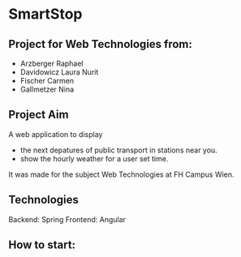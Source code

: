 # SmartStop

## Project for Web Technologies from:

* Arzberger Raphael
* Davidowicz Laura Nurit
* Fischer Carmen
* Gallmetzer Nina

## Project Aim
A web application to display 
* the next depatures of public transport in stations near you. 
* show the hourly weather for a user set time.

It was made for the subject Web Technologies at FH Campus Wien.

## Technologies
Backend: Spring
Frontend: Angular

## How to start:
